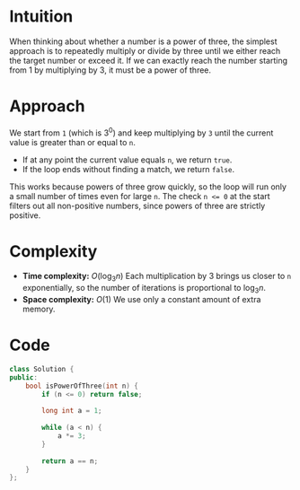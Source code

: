 # Intuition

When thinking about whether a number is a power of three, the simplest approach is to repeatedly multiply or divide by three until we either reach the target number or exceed it. If we can exactly reach the number starting from 1 by multiplying by 3, it must be a power of three.

# Approach

We start from `1` (which is $3^0$) and keep multiplying by `3` until the current value is greater than or equal to `n`.

* If at any point the current value equals `n`, we return `true`.
* If the loop ends without finding a match, we return `false`.

This works because powers of three grow quickly, so the loop will run only a small number of times even for large `n`. The check `n <= 0` at the start filters out all non-positive numbers, since powers of three are strictly positive.

# Complexity

* **Time complexity:** $O(\log_3 n)$
  Each multiplication by 3 brings us closer to `n` exponentially, so the number of iterations is proportional to $\log_3 n$.
* **Space complexity:** $O(1)$
  We use only a constant amount of extra memory.

# Code

```cpp
class Solution {
public:
    bool isPowerOfThree(int n) {
        if (n <= 0) return false;
        
        long int a = 1;
        
        while (a < n) {
            a *= 3;
        }
                
        return a == n;
    }
};
```

